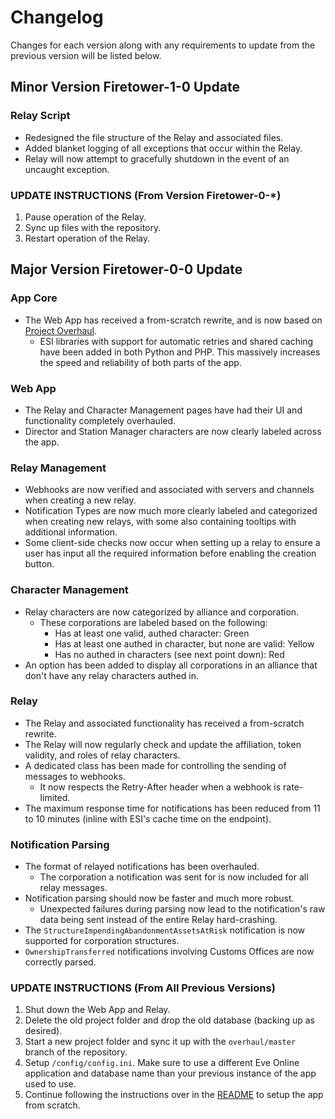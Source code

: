 # Changelog

Changes for each version along with any requirements to update from the previous version will be listed below.

## Minor Version Firetower-1-0 Update

### Relay Script

* Redesigned the file structure of the Relay and associated files.
* Added blanket logging of all exceptions that occur within the Relay.
* Relay will now attempt to gracefully shutdown in the event of an uncaught exception.

### UPDATE INSTRUCTIONS (From Version Firetower-0-*)

1. Pause operation of the Relay.
2. Sync up files with the repository.
3. Restart operation of the Relay.

## Major Version Firetower-0-0 Update

### App Core

* The Web App has received a from-scratch rewrite, and is now based on [Project Overhaul](https://github.com/1adog1/project-overhaul).
  * ESI libraries with support for automatic retries and shared caching have been added in both Python and PHP. This massively increases the speed and reliability of both parts of the app.

### Web App

* The Relay and Character Management pages have had their UI and functionality completely overhauled.
* Director and Station Manager characters are now clearly labeled across the app.

### Relay Management

* Webhooks are now verified and associated with servers and channels when creating a new relay.
* Notification Types are now much more clearly labeled and categorized when creating new relays, with some also containing tooltips with additional information.
* Some client-side checks now occur when setting up a relay to ensure a user has input all the required information before enabling the creation button.

### Character Management
* Relay characters are now categorized by alliance and corporation.
  * These corporations are labeled based on the following:
    * Has at least one valid, authed character: Green
    * Has at least one authed in character, but none are valid: Yellow
    * Has no authed in characters (see next point down): Red
* An option has been added to display all corporations in an alliance that don't have any relay characters authed in.

### Relay
* The Relay and associated functionality has received a from-scratch rewrite.
* The Relay will now regularly check and update the affiliation, token validity, and roles of relay characters.
* A dedicated class has been made for controlling the sending of messages to webhooks.
  * It now respects the Retry-After header when a webhook is rate-limited.
* The maximum response time for notifications has been reduced from 11 to 10 minutes (inline with ESI's cache time on the endpoint).

### Notification Parsing
* The format of relayed notifications has been overhauled.
  * The corporation a notification was sent for is now included for all relay messages.
* Notification parsing should now be faster and much more robust.
  * Unexpected failures during parsing now lead to the notification's raw data being sent instead of the entire Relay hard-crashing.
* The `StructureImpendingAbandonmentAssetsAtRisk` notification is now supported for corporation structures.
* `OwnershipTransferred` notifications involving Customs Offices are now correctly parsed.

### UPDATE INSTRUCTIONS (From All Previous Versions)

1. Shut down the Web App and Relay.
2. Delete the old project folder and drop the old database (backing up as desired).
3. Start a new project folder and sync it up with the `overhaul/master` branch of the repository.
4. Setup `/config/config.ini`. Make sure to use a different Eve Online application and database name than your previous instance of the app used to use.
5. Continue following the instructions over in the [README](README.md) to setup the app from scratch.
